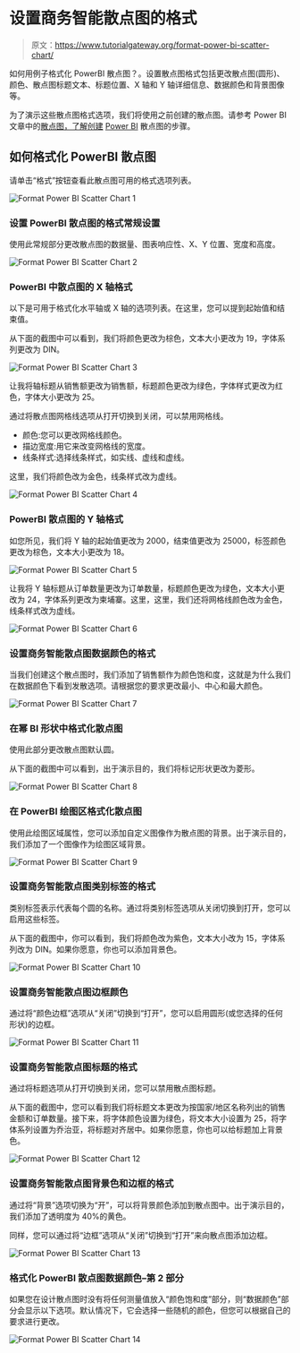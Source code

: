 # 设置商务智能散点图的格式

> 原文：<https://www.tutorialgateway.org/format-power-bi-scatter-chart/>

如何用例子格式化 PowerBI 散点图？。设置散点图格式包括更改散点图(圆形)、颜色、散点图标题文本、标题位置、X 轴和 Y 轴详细信息、数据颜色和背景图像等。

为了演示这些散点图格式选项，我们将使用之前创建的散点图。请参考 Power BI 文章中的[散点图，了解创建](https://www.tutorialgateway.org/scatter-chart-in-power-bi/) [Power BI](https://www.tutorialgateway.org/power-bi-tutorial/) 散点图的步骤。

## 如何格式化 PowerBI 散点图

请单击“格式”按钮查看此散点图可用的格式选项列表。

![Format Power BI Scatter Chart 1](img/7e0e35cffd8e1a4fba632631137f49cc.png)

### 设置 PowerBI 散点图的格式常规设置

使用此常规部分更改散点图的数据量、图表响应性、X、Y 位置、宽度和高度。

![Format Power BI Scatter Chart 2](img/9aba20667250f889bcbf0fb9ecb85e61.png)

### PowerBI 中散点图的 X 轴格式

以下是可用于格式化水平轴或 X 轴的选项列表。在这里，您可以提到起始值和结束值。

从下面的截图中可以看到，我们将颜色更改为棕色，文本大小更改为 19，字体系列更改为 DIN。

![Format Power BI Scatter Chart 3](img/a926d5510a122fd11c0ac3ce55fac65d.png)

让我将轴标题从销售额更改为销售额，标题颜色更改为绿色，字体样式更改为红色，字体大小更改为 25。

通过将散点图网格线选项从打开切换到关闭，可以禁用网格线。

*   颜色:您可以更改网格线颜色。
*   描边宽度:用它来改变网格线的宽度。
*   线条样式:选择线条样式，如实线、虚线和虚线。

这里，我们将颜色改为金色，线条样式改为虚线。

![Format Power BI Scatter Chart 4](img/788e5f547b1ca073990d5e208f89da7a.png)

### PowerBI 散点图的 Y 轴格式

如您所见，我们将 Y 轴的起始值更改为 2000，结束值更改为 25000，标签颜色更改为棕色，文本大小更改为 18。

![Format Power BI Scatter Chart 5](img/847d54182898f59bca758711ddffd0a8.png)

让我将 Y 轴标题从订单数量更改为订单数量，标题颜色更改为绿色，文本大小更改为 24，字体系列更改为柬埔寨。这里，这里，我们还将网格线颜色改为金色，线条样式改为虚线。

![Format Power BI Scatter Chart 6](img/cc017fb9877dba95405908c415f5f36a.png)

### 设置商务智能散点图数据颜色的格式

当我们创建这个散点图时，我们添加了销售额作为颜色饱和度，这就是为什么我们在数据颜色下看到发散选项。请根据您的要求更改最小、中心和最大颜色。

![Format Power BI Scatter Chart 7](img/965e1939f8ace055e30e284bd4d31e6e.png)

### 在幂 BI 形状中格式化散点图

使用此部分更改散点图默认圆。

从下面的截图中可以看到，出于演示目的，我们将标记形状更改为菱形。

![Format Power BI Scatter Chart 8](img/e1adaace15c94ff98bd60908637a742b.png)

### 在 PowerBI 绘图区格式化散点图

使用此绘图区域属性，您可以添加自定义图像作为散点图的背景。出于演示目的，我们添加了一个图像作为绘图区域背景。

![Format Power BI Scatter Chart 9](img/0949c18b68e7263c42788e63bb92c93a.png)

### 设置商务智能散点图类别标签的格式

类别标签表示代表每个圆的名称。通过将类别标签选项从关闭切换到打开，您可以启用这些标签。

从下面的截图中，你可以看到，我们将颜色改为紫色，文本大小改为 15，字体系列改为 DIN。如果你愿意，你也可以添加背景色。

![Format Power BI Scatter Chart 10](img/a60ff3d6646ce61b3eeeee5c89c61c85.png)

### 设置商务智能散点图边框颜色

通过将“颜色边框”选项从“关闭”切换到“打开”，您可以启用圆形(或您选择的任何形状)的边框。

![Format Power BI Scatter Chart 11](img/378283257c2578ecf833af07c647ea75.png)

### 设置商务智能散点图标题的格式

通过将标题选项从打开切换到关闭，您可以禁用散点图标题。

从下面的截图中，您可以看到我们将标题文本更改为按国家/地区名称列出的销售金额和订单数量。接下来，将字体颜色设置为绿色，将文本大小设置为 25，将字体系列设置为乔治亚，将标题对齐居中。如果你愿意，你也可以给标题加上背景色。

![Format Power BI Scatter Chart 12](img/b2839cc01a795eea52820dc9fc2946ac.png)

### 设置商务智能散点图背景色和边框的格式

通过将“背景”选项切换为“开”，可以将背景颜色添加到散点图中。出于演示目的，我们添加了透明度为 40%的黄色。

同样，您可以通过将“边框”选项从“关闭”切换到“打开”来向散点图添加边框。

![Format Power BI Scatter Chart 13](img/d7f716767015f56c45e38e7f1f2cb924.png)

### 格式化 PowerBI 散点图数据颜色–第 2 部分

如果您在设计散点图时没有将任何测量值放入“颜色饱和度”部分，则“数据颜色”部分会显示以下选项。默认情况下，它会选择一些随机的颜色，但您可以根据自己的要求进行更改。

![Format Power BI Scatter Chart 14](img/af9c90afba0a4fb33a1bf6f37b7cd4ef.png)